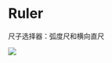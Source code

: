 # Ruler
尺子选择器：弧度尺和横向直尺


[![](https://jitpack.io/v/WXFY/Ruler.svg)](https://jitpack.io/#WXFY/Ruler)
